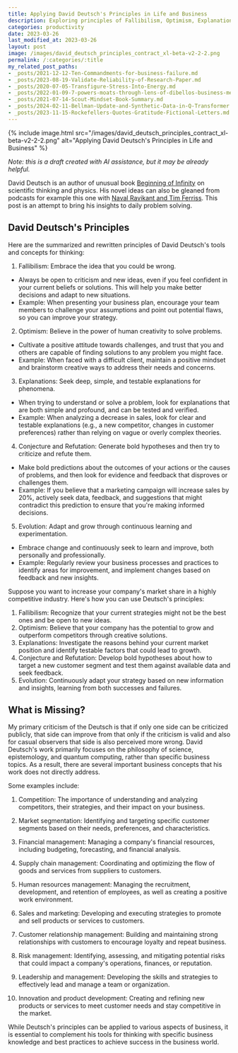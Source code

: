 ```yaml
---
title: Applying David Deutsch's Principles in Life and Business
description: Exploring principles of Fallibilism, Optimism, Explanations, Conjecture and Refutation, and Evolution in daily work.
categories: productivity
date: 2023-03-26
last_modified_at: 2023-03-26
layout: post
image: /images/david_deutsch_principles_contract_xl-beta-v2-2-2.png
permalink: /:categories/:title
my_related_post_paths:
- _posts/2021-12-12-Ten-Commandments-for-business-failure.md
- _posts/2023-08-19-Validate-Reliability-of-Research-Paper.md
- _posts/2020-07-05-Transfigure-Stress-Into-Energy.md
- _posts/2022-01-09-7-powers-moats-through-lens-of-dibellos-business-mental-model.md
- _posts/2021-07-14-Scout-Mindset-Book-Summary.md
- _posts/2024-02-11-Bellman-Update-and-Synthetic-Data-in-Q-Transformer.md
- _posts/2023-11-15-Rockefellers-Quotes-Gratitude-Fictional-Letters.md
---
```


{% include image.html src="/images/david_deutsch_principles_contract_xl-beta-v2-2-2.png" alt="Applying David Deutsch's Principles in Life and Business" %}

*Note: this is a draft created with AI assistance, but it may be already helpful.*

David Deutsch is an author of unusual book [Beginning of Infinity](https://www.amazon.com/Beginning-Infinity-Explanations-Transform-World/dp/0143121359) on scientific thinking and physics. His novel ideas can also be gleaned from podcasts for example this one with [Naval Ravikant and Tim Ferriss](https://youtu.be/FfWbcrObpUY). This post is an attempt to bring his insights to daily problem solving.


## David Deutsch's Principles

Here are the summarized and rewritten principles of David Deutsch's tools and concepts for thinking:

1. Fallibilism: Embrace the idea that you could be wrong.
  - Always be open to criticism and new ideas, even if you feel confident in your current beliefs or solutions. This will help you make better decisions and adapt to new situations.
  - Example: When presenting your business plan, encourage your team members to challenge your assumptions and point out potential flaws, so you can improve your strategy.

2. Optimism: Believe in the power of human creativity to solve problems.
  - Cultivate a positive attitude towards challenges, and trust that you and others are capable of finding solutions to any problem you might face.
  - Example: When faced with a difficult client, maintain a positive mindset and brainstorm creative ways to address their needs and concerns.

3. Explanations: Seek deep, simple, and testable explanations for phenomena.
  - When trying to understand or solve a problem, look for explanations that are both simple and profound, and can be tested and verified.
  - Example: When analyzing a decrease in sales, look for clear and testable explanations (e.g., a new competitor, changes in customer preferences) rather than relying on vague or overly complex theories.

4. Conjecture and Refutation: Generate bold hypotheses and then try to criticize and refute them.
  - Make bold predictions about the outcomes of your actions or the causes of problems, and then look for evidence and feedback that disproves or challenges them.
  - Example: If you believe that a marketing campaign will increase sales by 20%, actively seek data, feedback, and suggestions that might contradict this prediction to ensure that you're making informed decisions.

5. Evolution: Adapt and grow through continuous learning and experimentation.
  - Embrace change and continuously seek to learn and improve, both personally and professionally.
  - Example: Regularly review your business processes and practices to identify areas for improvement, and implement changes based on feedback and new insights.


Suppose you want to increase your company's market share in a highly competitive industry. Here's how you can use Deutsch's principles:

1. Fallibilism: Recognize that your current strategies might not be the best ones and be open to new ideas.
2. Optimism: Believe that your company has the potential to grow and outperform competitors through creative solutions.
3. Explanations: Investigate the reasons behind your current market position and identify testable factors that could lead to growth.
4. Conjecture and Refutation: Develop bold hypotheses about how to target a new customer segment and test them against available data and seek feedback.
5. Evolution: Continuously adapt your strategy based on new information and insights, learning from both successes and failures.


## What is Missing?

My primary criticism of the Deutsch is that if only one side can be criticized publicly, that side can improve from that only if the criticism is valid and also for casual observers that side is also perceived more wrong.
David Deutsch's work primarily focuses on the philosophy of science, epistemology, and quantum computing, rather than specific business topics. As a result, there are several important business concepts that his work does not directly address.

Some examples include:

1. Competition: The importance of understanding and analyzing competitors, their strategies, and their impact on your business.

2. Market segmentation: Identifying and targeting specific customer segments based on their needs, preferences, and characteristics.

3. Financial management: Managing a company's financial resources, including budgeting, forecasting, and financial analysis.

4. Supply chain management: Coordinating and optimizing the flow of goods and services from suppliers to customers.

5. Human resources management: Managing the recruitment, development, and retention of employees, as well as creating a positive work environment.

6. Sales and marketing: Developing and executing strategies to promote and sell products or services to customers.

7. Customer relationship management: Building and maintaining strong relationships with customers to encourage loyalty and repeat business.

8. Risk management: Identifying, assessing, and mitigating potential risks that could impact a company's operations, finances, or reputation.

9. Leadership and management: Developing the skills and strategies to effectively lead and manage a team or organization.

10. Innovation and product development: Creating and refining new products or services to meet customer needs and stay competitive in the market.

While Deutsch's principles can be applied to various aspects of business, it is essential to complement his tools for thinking with specific business knowledge and best practices to achieve success in the business world.
